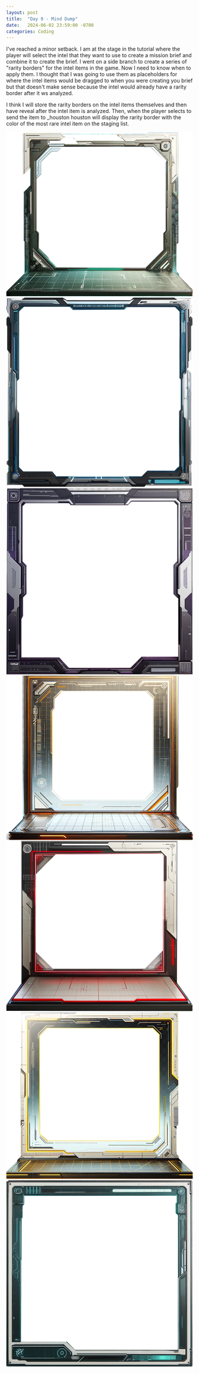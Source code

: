 ```yaml
---
layout: post
title:  "Day 9 - Mind Dump"
date:   2024-06-02 23:59:00 -0700
categories: Coding
---
```


I've reached a minor setback. I am at the stage in the tutorial where the player will select the intel that they want to use to create a mission brief and combine it to create the brief.
I went on a side branch to create a series of "rarity borders" for the intel items in the game. Now I need to know when to apply them. I thought that I was going to use
them as placeholders for where the intel items would be dragged to when you were creating you brief but that doesn't make sense because the intel would already have a rarity border after it 
ws analyzed.

I think I will store the rarity borders on the intel items themselves and then have reveal after the intel item is analyzed. Then, when the player selects to send the item to _houston
houston will display the rarity border with the color of the most rare intel item on the staging list.

![Image](/images/day-9-rarity-border-shot-11.PNG)
![Image](/images/day-9-rarity-border-shot-22.PNG)
![Image](/images/day-9-rarity-border-shot-33.PNG)
![Image](/images/day-9-rarity-border-shot-44.PNG)
![Image](/images/day-9-rarity-border-shot-55.PNG)
![Image](/images/day-9-rarity-border-shot-66.PNG)
![Image](/images/day-9-rarity-border-shot-77.PNG)

